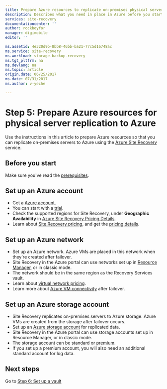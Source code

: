 ```yaml
---
title: Prepare Azure resources to replicate on-premises physical servers to Azure using Azure Site Recovery| Azure
description: Describes what you need in place in Azure before you start replicating on-premises servers to Azure, using the Azure Site Recovery service
services: site-recovery
documentationcenter: ''
author: rockboyfor
manager: digimobile
editor: ''

ms.assetid: 4e320d9b-8bb8-46bb-ba21-77c5d16748ac
ms.service: site-recovery
ms.workload: storage-backup-recovery
ms.tgt_pltfrm: na
ms.devlang: na
ms.topic: article
origin.date: 06/25/2017
ms.date: 07/31/2017
ms.author: v-yeche

---
```

# Step 5: Prepare Azure resources for physical server replication to Azure

Use the instructions in this article to prepare Azure resources so that you can replicate on-premises servers to Azure using the [Azure Site Recovery](site-recovery-overview.md) service.



## Before you start

Make sure you've read the [prerequisites](physical-walkthrough-prerequisites.md).

## Set up an Azure account

- Get a [Azure account](http://azure.microsoft.com/).
- You can start with a [trial](https://www.azure.cn/pricing/1rmb-trial/).
- Check the supported regions for Site Recovery, under **Geographic Availability** in [Azure Site Recovery Pricing Details](https://www.azure.cn/pricing/details/site-recovery/).
- Learn about [Site Recovery pricing](site-recovery-faq.md#pricing), and get the [pricing details](https://www.azure.cn/pricing/details/site-recovery/).

## Set up an Azure network

- Set up an Azure network. Azure VMs are placed in this network when they're created after failover.
- Site Recovery in the Azure portal can use networks set up in [Resource Manager](../resource-manager-deployment-model.md), or in classic mode.
- The network should be in the same region as the Recovery Services vault.
- Learn about [virtual network pricing](https://www.azure.cn/pricing/details/networking/).
- Learn more about [Azure VM connectivity](physical-walkthrough-network.md) after failover.

## Set up an Azure storage account

- Site Recovery replicates on-premises servers to Azure storage. Azure VMs are created from the storage after failover occurs.
- Set up an [Azure storage account](../storage/storage-create-storage-account.md#create-a-storage-account) for replicated data.
- Site Recovery in the Azure portal can use storage accounts set up in Resource Manager, or in classic mode.
- The storage account can be standard or [premium](../storage/storage-premium-storage.md).
- If you set up a premium account, you will also need an additional standard account for log data.

## Next steps

Go to [Step 6: Set up a vault](physical-walkthrough-create-vault.md)

<!--Update_Description: new article about walkthrought prepare azure from physical to azure -->